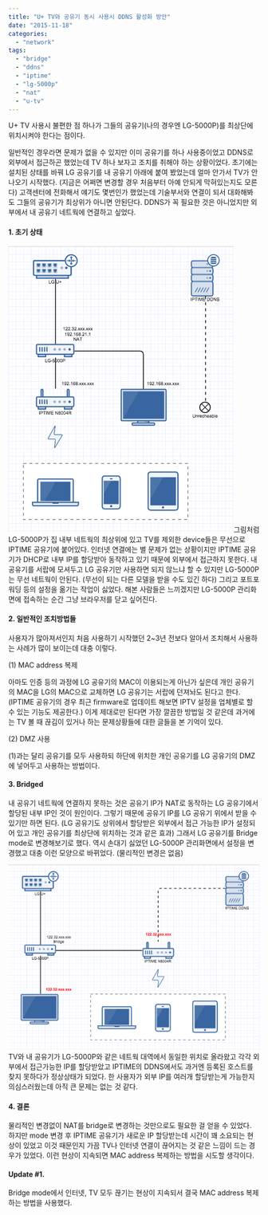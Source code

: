 ```yaml
---
title: "U+ TV와 공유기 동시 사용시 DDNS 활성화 방안"
date: "2015-11-18"
categories: 
  - "network"
tags: 
  - "bridge"
  - "ddns"
  - "iptime"
  - "lg-5000p"
  - "nat"
  - "u-tv"
---
```


U+ TV 사용시 불편한 점 하나가 그들의 공유기(나의 경우엔 LG-5000P)를 최상단에 위치시켜야 한다는 점이다.

일반적인 경우라면 문제가 없을 수 있지만 이미 공유기를 하나 사용중이었고 DDNS로 외부에서 접근하곤 했었는데 TV 하나 보자고 조치를 취해야 하는 상황이었다. 초기에는 설치된 상태를 바꿔 LG 공유기를 내 공유기 아래에 붙여 봤었는데 얼마 안가서 TV가 안나오기 시작했다. (지금은 어쩌면 변경할 경우 처음부터 아예 안되게 막혀있는지도 모른다) 고객센터에 전화해서 얘기도 몇번인가 했었는데 기술부서와 연결이 되서 대화해봐도 그들의 공유기가 최상위가 아니면 안된단다. DDNS가 꼭 필요한 것은 아니었지만 외부에서 내 공유기 네트웍에 연결하고 싶었다.

#### 1\. 초기 상태

[![home-nat](images/home-nat.png)](https://blurblah.net/wp-content/uploads/2015/11/home-nat.png)그림처럼 LG-5000P가 집 내부 네트웍의 최상위에 있고 TV를 제외한 device들은 무선으로 IPTIME 공유기에 붙어있다. 인터넷 연결에는 별 문제가 없는 상황이지만 IPTIME 공유기가 DHCP로 내부 IP를 할당받아 동작하고 있기 때문에 외부에서 접근하지 못한다. 내 공유기를 서랍에 모셔두고 LG 공유기만 사용하면 되지 않느냐 할 수 있지만 LG-5000P는 무선 네트웍이 안된다. (무선이 되는 다른 모델을 받을 수도 있긴 하다) 그리고 포트포워딩 등의 설정을 옮기는 작업이 싫었다. 해본 사람들은 느끼겠지만 LG-5000P 관리화면에 접속하는 순간 그냥 브라우저를 닫고 싶어진다.

#### 2\. 일반적인 조치방법들

사용자가 많아져서인지 처음 사용하기 시작했던 2~3년 전보다 알아서 조치해서 사용하는 사례가 많이 보이는데 대충 이렇다.

(1) MAC address 복제

아마도 인증 등의 과정에 LG 공유기의 MAC이 이용되는게 아닌가 싶은데 개인 공유기의 MAC을 LG의 MAC으로 교체하면 LG 공유기는 서랍에 던져놔도 된다고 한다. (IPTIME 공유기의 경우 최근 firmware로 업데이트 해보면 IPTV 설정을 업체별로 할 수 있는 기능도 제공한다.) 이게 제대로만 된다면 가장 깔끔한 방법일 것 같은데 과거에는 TV 볼 때 끊김이 있거나 하는 문제상황들에 대한 글들을 본 기억이 있다.

(2) DMZ 사용

(1)과는 달리 공유기를 모두 사용하되 하단에 위치한 개인 공유기를 LG 공유기의 DMZ에 넣어두고 사용하는 방법이다.

#### 3\. Bridged

내 공유기 네트웍에 연결하지 못하는 것은 공유기 IP가 NAT로 동작하는 LG 공유기에서 할당된 내부 IP인 것이 원인이다. 그렇기 때문에 공유기 IP를 LG 공유기 위에서 받을 수 있기만 하면 된다. (LG 공유기도 상위에서 할당받은 외부에서 접근 가능한 IP가 설정되어 있고 개인 공유기를 최상단에 위치하는 것과 같은 효과) 그래서 LG 공유기를 Bridge mode로 변경해보기로 했다. 역시 손대기 싫었던 LG-5000P 관리화면에서 설정을 변경했고 대충 이런 모양으로 바뀌었다. (물리적인 변경은 없음)

[![home-bridge](images/home-bridge.png)](https://blurblah.net/wp-content/uploads/2015/11/home-bridge.png)TV와 내 공유기가 LG-5000P와 같은 네트웍 대역에서 동일한 위치로 올라왔고 각각 외부에서 접근가능한 IP를 할당받았고 IPTIME의 DDNS에서도 과거엔 등록된 호스트를 찾지 못하다가 정상상태가 되었다. 한 사용자가 외부 IP를 여러개 할당받는게 가능한지 의심스러웠는데 아직 큰 문제는 없는 것 같다.

#### 4\. 결론

물리적인 변경없이 NAT를 bridge로 변경하는 것만으로도 필요한 걸 얻을 수 있었다. 하지만 mode 변경 후 IPTIME 공유기가 새로운 IP 할당받는데 시간이 꽤 소요되는 현상이 있었고 이것 때문인지 가끔 TV나 인터넷 연결이 끊어지는 것 같은 느낌이 드는 경우가 있었다. 이런 현상이 지속되면 MAC address 복제하는 방법을 시도할 생각이다.

#### **Update #1.**

Bridge mode에서 인터넷, TV 모두 끊기는 현상이 지속되서 결국 MAC address 복제하는 방법을 사용했다.
